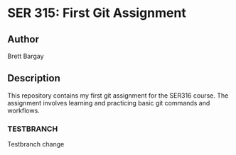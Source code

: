 # SER 315: First Git Assignment

## Author

Brett Bargay

## Description

This repository contains my first git assignment for the SER316 course. The assignment involves learning and practicing basic git commands and workflows.

### TESTBRANCH

Testbranch change
